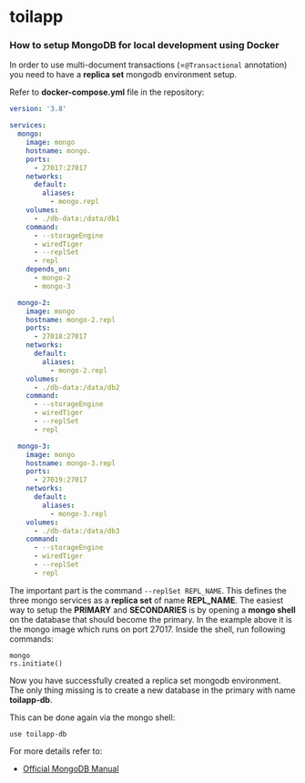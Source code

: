 # toilapp

### How to setup MongoDB for local development using Docker

In order to use multi-document transactions (=`@Transactional` annotation) you need to have a **replica set** mongodb
environment setup. 

Refer to **docker-compose.yml** file in the repository:

```yaml
version: '3.8'

services:
  mongo:
    image: mongo
    hostname: mongo.
    ports:
      - 27017:27017
    networks:
      default:
        aliases:
          - mongo.repl
    volumes:
      - ./db-data:/data/db1
    command:
      - --storageEngine
      - wiredTiger
      - --replSet
      - repl
    depends_on:
      - mongo-2
      - mongo-3

  mongo-2:
    image: mongo
    hostname: mongo-2.repl
    ports:
      - 27018:27017
    networks:
      default:
        aliases:
          - mongo-2.repl
    volumes:
      - ./db-data:/data/db2
    command:
      - --storageEngine
      - wiredTiger
      - --replSet
      - repl

  mongo-3:
    image: mongo
    hostname: mongo-3.repl
    ports:
      - 27019:27017
    networks:
      default:
        aliases:
          - mongo-3.repl
    volumes:
      - ./db-data:/data/db3
    command:
      - --storageEngine
      - wiredTiger
      - --replSet
      - repl
```

The important part is the command `--replSet REPL_NAME`. This defines the three mongo services
as a **replica set** of name **REPL_NAME**. The easiest way to setup the **PRIMARY** and **SECONDARIES** is by opening
a **mongo shell** on the database that should become the primary. In the example above it is the
mongo image which runs on port 27017. Inside the shell, run following commands:

```
mongo
rs.initiate()
```

Now you have successfully created a replica set mongodb environment. The only thing missing is
to create a new database in the primary with name **toilapp-db**.

This can be done again via the mongo shell:

```
use toilapp-db
```

For more details refer to:
- [Official MongoDB Manual](https://docs.mongodb.com/manual/tutorial/convert-standalone-to-replica-set/)
